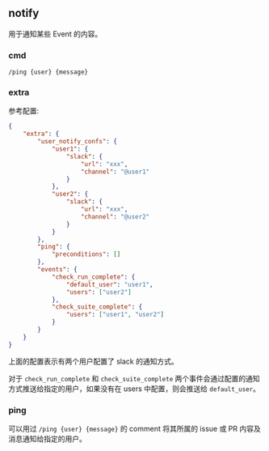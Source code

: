 ## notify

用于通知某些 Event 的内容。

### cmd

```
/ping {user} {message}
```

### extra

参考配置:

```json
{
    "extra": {
        "user_notify_confs": {
            "user1": {
                "slack": {
                    "url": "xxx",
                    "channel": "@user1"
                }
            },
            "user2": {
                "slack": {
                    "url": "xxx",
                    "channel": "@user2"
                }
            }
        },
        "ping": {
            "preconditions": []
        },
        "events": {
            "check_run_complete": {
                "default_user": "user1",
                "users": ["user2"]
            },
            "check_suite_complete": {
                "users": ["user1", "user2"]
            }
        }
    }
}
```

上面的配置表示有两个用户配置了 slack 的通知方式。

对于 `check_run_complete` 和 `check_suite_complete` 两个事件会通过配置的通知方式推送给指定的用户，如果没有在 users 中配置，则会推送给 `default_user`。

### ping

可以用过 `/ping {user} {message}` 的 comment 将其所属的 issue 或 PR 内容及消息通知给指定的用户。

